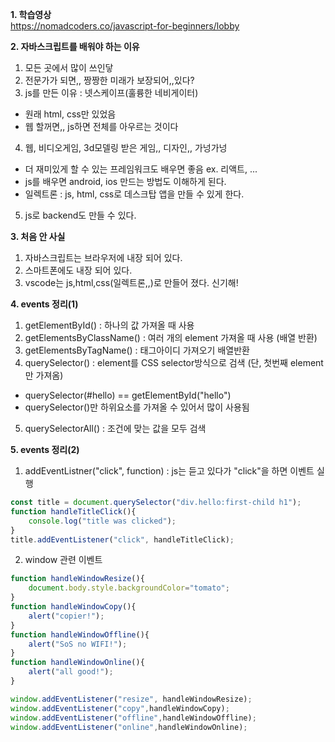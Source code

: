 
<b>1. 학습영상</b>   
   https://nomadcoders.co/javascript-for-beginners/lobby
   
<b>2. 자바스크립트를 배워야 하는 이유</b>   
1. 모든 곳에서 많이 쓰인닿   
2. 전문가가 되면,, 짱짱한 미래가 보장되어,,있다?   
3. js를 만든 이유 : 넷스케이프(훌륭한 네비게이터)   
 - 원래 html, css만 있었음    
 - 웹 할꺼면,, js하면 전체를 아우르는 것이다    
4. 웹, 비디오게임, 3d모델링 받은 게임,, 디자인,, 가넝가넝   
 - 더 재미있게 할 수 있는 프레임워크도 배우면 좋음 ex. 리액트, ...   
 - js를 배우면 android, ios 만드는 방법도 이해하게 된다.
 - 일렉트론 : js, html, css로 데스크탑 앱을 만들 수 있게 한다.    
5. js로 backend도 만들 수 있다.   
   
<b>3. 처음 안 사실</b>   
1. 자바스크립트는 브라우저에 내장 되어 있다.   
2. 스마트폰에도 내장 되어 있다.   
3. vscode는 js,html,css(일렉트론,,)로 만들어 졌다. 신기해!   
   
<b>4. events 정리(1)</b>   
1. getElementById() : 하나의 값 가져올 때 사용   
2. getElementsByClassName() : 여러 개의 element 가져올 때 사용 (배열 반환)   
3. getElementsByTagName() : 태그아이디 가져오기 배열반환   
4. querySelector() : element를 CSS selector방식으로 검색 (단, 첫번째 element만 가져옴)   
 - querySelector(#hello) == getElementById("hello")   
 - querySelector()만 하위요소를 가져올 수 있어서 많이 사용됨   
5. querySelectorAll() : 조건에 맞는 값을 모두 검색   

<b>5. events 정리(2)</b>   
1. addEventListner("click", function) : js는 듣고 있다가 "click"을 하면 이벤트 실행    
```js
const title = document.querySelector("div.hello:first-child h1");
function handleTitleClick(){
    console.log("title was clicked");
}
title.addEventListener("click", handleTitleClick);


```
2. window 관련 이벤트</b>   
```js
function handleWindowResize(){
    document.body.style.backgroundColor="tomato";
}
function handleWindowCopy(){
    alert("copier!");
}
function handleWindowOffline(){
    alert("SoS no WIFI!");
}
function handleWindowOnline(){
    alert("all good!");
}

window.addEventListener("resize", handleWindowResize);
window.addEventListener("copy",handleWindowCopy);
window.addEventListener("offline",handleWindowOffline);
window.addEventListener("online",handleWindowOnline);
```
